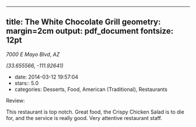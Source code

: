 
---
title: The White Chocolate Grill
geometry: margin=2cm
output: pdf_document
fontsize: 12pt
---

_7000 E Mayo Blvd_, _AZ_

*(33.655566, -111.92641)*

- date: 2014-03-12 19:57:04
- stars:: 5.0
-  categories: Desserts, Food, American (Traditional), Restaurants

Review:

This restaurant is top notch. Great food, the Crispy Chicken Salad is to die for, and the service is really good. Very attentive restaurant staff.

